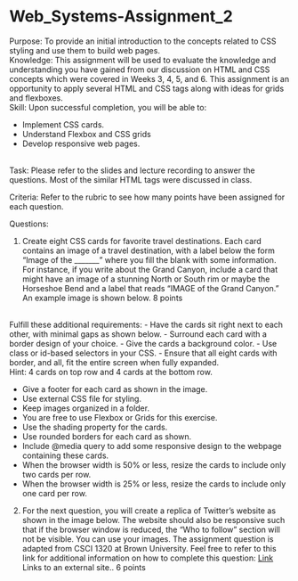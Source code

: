 # Web_Systems-Assignment_2
Purpose: To provide an initial introduction to the concepts related to CSS styling and use them to build web pages.
<br>
Knowledge:  This assignment will be used to evaluate the knowledge and understanding you have gained from our discussion on HTML and CSS concepts which were covered in Weeks 3, 4, 5, and 6. This assignment is an opportunity to apply several HTML and CSS tags along with ideas for grids and flexboxes.
<br>
Skill: Upon successful completion, you will be able to:
<br>
- Implement CSS cards.
- Understand Flexbox and CSS grids
- Develop responsive web pages.
<br>
Task: Please refer to the slides and lecture recording to answer the questions. Most of the similar HTML tags were discussed in class.

Criteria: Refer to the rubric to see how many points have been assigned for each question.

Questions:

1. Create eight CSS cards for favorite travel destinations. Each card contains an image of a travel destination, with a label below the form “Image of the _______” where you fill the blank with some information. For instance, if you write about the Grand Canyon, include a card that might have an image of a stunning North or South rim or maybe the Horseshoe Bend and a label that reads “IMAGE of the Grand Canyon.” An example image is shown below.  8 points
<br>
Fulfill these additional requirements:
- Have the cards sit right next to each other, with minimal gaps as shown below.
- Surround each card with a border design of your choice.
- Give the cards a background color.
- Use class or id-based selectors in your CSS.
- Ensure that all eight cards with border, and all, fit the entire screen when fully expanded.
<br>
Hint: 4 cards on top row and 4 cards at the bottom row.

- Give a footer for each card as shown in the image.
- Use external CSS file for styling.
- Keep images organized in a folder.
- You are free to use Flexbox or Grids for this exercise.
- Use the shading property for the cards.
- Use rounded borders for each card as shown.
- Include @media query to add some responsive design to the webpage containing these cards.
- When the browser width is 50% or less, resize the cards to include only two cards per row.
- When the browser width is 25% or less, resize the cards to include only one card per row.

2. For the next question, you will create a replica of Twitter’s website as shown in the image below. The website should also be responsive such that if the browser window is reduced, the “Who to follow” section will not be visible. You can use your images. The assignment question is adapted from CSCI 1320 at Brown University. Feel free to refer to this link for additional information on how to complete this question: [Link](https://cs.brown.edu/courses/csci1320/assignments/assignment1/assignment1.html) Links to an external site..  6 points
